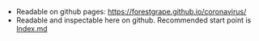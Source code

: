 * Readable on github pages: <https://forestgrape.github.io/coronavirus/> 
* Readable and inspectable here on github. Recommended start point is [Index.md](./index.md)

